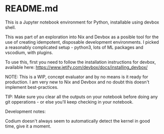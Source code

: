 # README.md

This is a Jupyter notebook environment for Python, installable using devbox shell.

This was part of an exploration into Nix and Devbox as a posible tool for the use of creating idempotent, disposable development environments. I picked a reasonably complicated setup - python3, lots of ML packages and vscodium, with plugins.

To use this, first you need to follow the installation instructions for devbox, available here: https://www.jetify.com/devbox/docs/installing_devbox/

NOTE: This is a WIP, concept evaluator and by no means is it ready for production. I am very new to Nix and Devbox and no doubt this doesn't implement best-practices.

TIP: Make sure you clear all the outputs on your notebook before doing any git opperations - or else you'll keep checking in your notebook.

Development notes:

Codium doesn't always seem to automatically detect the kernel in good time, give it a moment. 


